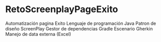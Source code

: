 # RetoScreenplayPageExito
Automatización pagina Exito
Lenguaje de programación Java 
Patron de diseño ScreenPlay
Gestor de dependencias Gradle 
Escenario Gherkin 
Manejo de data externa (Excel)
